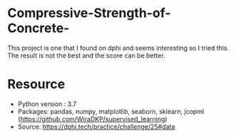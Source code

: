 # Compressive-Strength-of-Concrete-
This project is one that I found on dphi and seems interesting so I tried this. The result is not the best and the score can be better.

# Resource
- Python version : 3.7
- Packages: pandas, numpy, matplotlib, seaborn, sklearn, jcopml (https://github.com/WiraDKP/supervised_learning)
- Source: https://dphi.tech/practice/challenge/25#data

